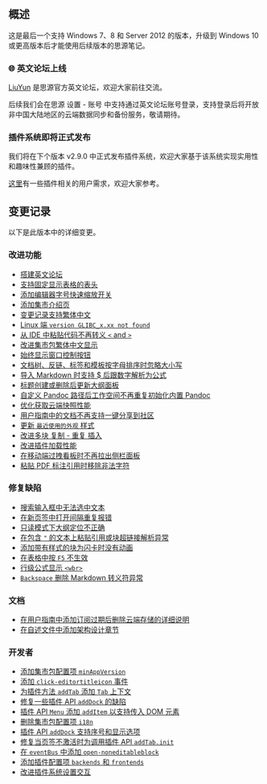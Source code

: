 ## 概述

这是最后一个支持 Windows 7、8 和 Server 2012 的版本，升级到 Windows 10 或更高版本后才能使用后续版本的思源笔记。

### 🌐 英文论坛上线

[LiuYun](https://liuyun.io/) 是思源官方英文论坛，欢迎大家前往交流。

后续我们会在思源 设置 - 账号 中支持通过英文论坛账号登录，支持登录后将开放非中国大陆地区的云端数据同步和备份服务，敬请期待。

### 插件系统即将正式发布

我们将在下个版本 v2.9.0 中正式发布插件系统，欢迎大家基于该系统实现实用性和趣味性兼顾的插件。

[这里](https://github.com/siyuan-note/siyuan/issues?q=label%3AIdea+is%3Aclosed)有一些插件相关的用户需求，欢迎大家参考。

## 变更记录

以下是此版本中的详细变更。

### 改进功能

* [搭建英文论坛](https://github.com/siyuan-note/siyuan/issues/7914)
* [支持固定显示表格的表头](https://github.com/siyuan-note/siyuan/issues/8294)
* [添加编辑器字号快速缩放开关](https://github.com/siyuan-note/siyuan/issues/8297)
* [添加集市介绍页](https://github.com/siyuan-note/siyuan/issues/8324)
* [变更记录支持繁体中文](https://github.com/siyuan-note/siyuan/issues/8333)
* [Linux 端 `version GLIBC_x.xx not found`](https://github.com/siyuan-note/siyuan/issues/8334)
* [从 IDE 中粘贴代码不再转义 `<` and `>`](https://github.com/siyuan-note/siyuan/issues/8340)
* [改进集市包繁体中文显示](https://github.com/siyuan-note/siyuan/issues/8342)
* [始终显示窗口控制按钮](https://github.com/siyuan-note/siyuan/issues/8344)
* [文档树、反链、标签和模板按字母排序时忽略大小写](https://github.com/siyuan-note/siyuan/issues/8360)
* [导入 Markdown 时支持 $ 后跟数字解析为公式](https://github.com/siyuan-note/siyuan/issues/8362)
* [标题创建或删除后更新大纲面板](https://github.com/siyuan-note/siyuan/issues/8372)
* [自定义 Pandoc 路径后工作空间不再重复初始化内置 Pandoc](https://github.com/siyuan-note/siyuan/issues/8377)
* [优化获取云端快照性能](https://github.com/siyuan-note/siyuan/issues/8387)
* [用户指南中的文档不再支持一键分享到社区](https://github.com/siyuan-note/siyuan/issues/8388)
* [更新 `最近使用的外观` 样式](https://github.com/siyuan-note/siyuan/issues/8392)
* [改进多块 复制 - 重复 插入](https://github.com/siyuan-note/siyuan/issues/8394)
* [改进插件加载性能](https://github.com/siyuan-note/siyuan/issues/8397)
* [在移动端过拽看板时不再拉出侧栏面板](https://github.com/siyuan-note/siyuan/issues/8402)
* [粘贴 PDF 标注引用时移除非法字符](https://github.com/siyuan-note/siyuan/issues/8403)

### 修复缺陷

* [搜索输入框中无法选中文本](https://github.com/siyuan-note/siyuan/issues/8331)
* [在新页签中打开间隔重复报错](https://github.com/siyuan-note/siyuan/issues/8337)
* [只读模式下大纲定位不正确](https://github.com/siyuan-note/siyuan/issues/8356)
* [在包含 `"` 的文本上粘贴引用或块超链接解析异常](https://github.com/siyuan-note/siyuan/issues/8359)
* [添加带有样式的块为闪卡时没有动画](https://github.com/siyuan-note/siyuan/issues/8365)
* [在表格中按 `F5` 不生效](https://github.com/siyuan-note/siyuan/issues/8367)
* [行级公式显示 `<wbr>`](https://github.com/siyuan-note/siyuan/issues/8378)
* [`Backspace` 删除 Markdown 转义符异常](https://github.com/siyuan-note/siyuan/issues/8406)

### 文档

* [在用户指南中添加订阅过期后删除云端存储的详细说明](https://github.com/siyuan-note/siyuan/issues/8370)
* [在自述文件中添加架构设计章节](https://github.com/siyuan-note/siyuan/issues/8416)

### 开发者

* [添加集市包配置项 `minAppVersion`](https://github.com/siyuan-note/siyuan/issues/8330)
* [添加 `click-editortitleicon` 事件](https://github.com/siyuan-note/siyuan/issues/8335)
* [为插件方法 `addTab` 添加 `Tab` 上下文](https://github.com/siyuan-note/siyuan/pull/8336)
* [修复一些插件 API `addDock` 的缺陷](https://github.com/siyuan-note/siyuan/issues/8341)
* [插件 API `Menu` 添加 `addItem` 以支持传入 DOM 元素](https://github.com/siyuan-note/siyuan/issues/8343)
* [删除集市包配置项 `i18n`](https://github.com/siyuan-note/siyuan/issues/8346)
* [插件 API `addDock` 支持序号和显示选项](https://github.com/siyuan-note/siyuan/issues/8347)
* [修复当页签不激活时为调用插件 API `addTab.init`](https://github.com/siyuan-note/siyuan/issues/8350)
* [在 `eventBus` 中添加 `open-noneditableblock`](https://github.com/siyuan-note/siyuan/issues/8374)
* [添加插件配置项 `backends` 和 `frontends`](https://github.com/siyuan-note/siyuan/issues/8386)
* [改进插件系统设置交互](https://github.com/siyuan-note/siyuan/issues/8391)
